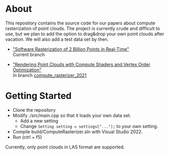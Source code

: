 
# About

This repository contains the source code for our papers about compute rasterization of point clouds. The project is currently crude and difficult to use, but we plan to add the option to drag&drop your own point clouds after vacation. We will also add a test data set by then.

* ["Software Rasterization of 2 Billion Points in Real-Time"](https://www.cg.tuwien.ac.at/research/publications/2022/SCHUETZ-2022-PCC/) <br>
Current branch

* ["Rendering Point Clouds with Compute Shaders and Vertex Order Optimization"](https://www.cg.tuwien.ac.at/research/publications/2021/SCHUETZ-2021-PCC/)<br>
In branch [compute_rasterizer_2021](https://github.com/m-schuetz/compute_rasterizer/tree/compute_rasterizer_2021)

# Getting Started

* Clone the repository
* Modify ./src/main.cpp so that it loads your own data set.
    * Add a new setting
	* Change ```Setting setting = settings["..."];``` to your own setting.
* Compile build/ComputeRasterizer.sln with Visual Studio 2022.
* Run (ctrl + f5)

Currently, only point clouds in LAS format are supported.